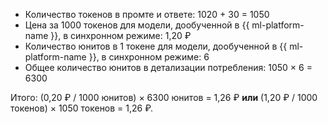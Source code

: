 * Количество токенов в промте и ответе: 1020 + 30 = 1050
* Цена за 1000 токенов для модели, дообученной в {{ ml-platform-name }}, в синхронном режиме: 1,20 ₽
* Количество юнитов в 1 токене для модели, дообученной в {{ ml-platform-name }}, в синхронном режиме: 6
* Общее количество юнитов в детализации потребления: 1050 × 6 = 6300

Итого: (0,20&nbsp;₽ / 1000 юнитов) × 6300 юнитов = 1,26&nbsp;₽ **или** (1,20&nbsp;₽ / 1000 токенов) × 1050 токенов = 1,26&nbsp;₽.